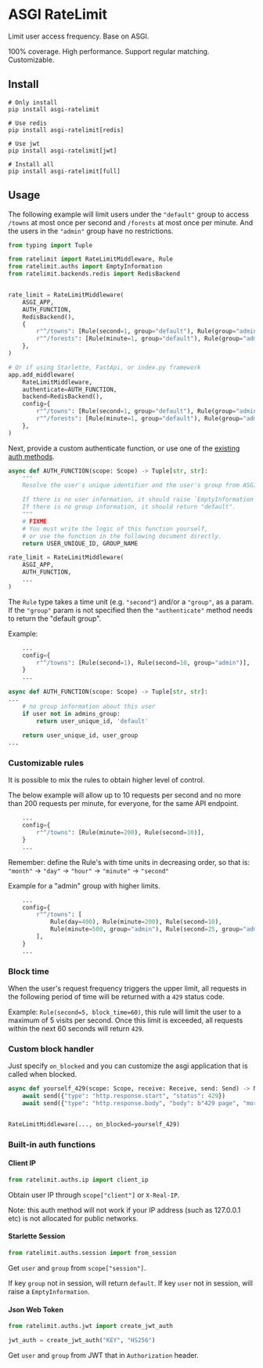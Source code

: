# ASGI RateLimit

Limit user access frequency. Base on ASGI.

100% coverage. High performance. Support regular matching. Customizable.

## Install

```
# Only install
pip install asgi-ratelimit

# Use redis
pip install asgi-ratelimit[redis]

# Use jwt
pip install asgi-ratelimit[jwt]

# Install all
pip install asgi-ratelimit[full]
```

## Usage

The following example will limit users under the `"default"` group to access `/towns` at most once per second and `/forests` at most once per minute. And the users in the `"admin"` group have no restrictions.

```python
from typing import Tuple

from ratelimit import RateLimitMiddleware, Rule
from ratelimit.auths import EmptyInformation
from ratelimit.backends.redis import RedisBackend


rate_limit = RateLimitMiddleware(
    ASGI_APP,
    AUTH_FUNCTION,
    RedisBackend(),
    {
        r"^/towns": [Rule(second=1, group="default"), Rule(group="admin")],
        r"^/forests": [Rule(minute=1, group="default"), Rule(group="admin")],
    },
)

# Or if using Starlette, FastApi, or index.py framework
app.add_middleware(
    RateLimitMiddleware,
    authenticate=AUTH_FUNCTION,
    backend=RedisBackend(),
    config={
        r"^/towns": [Rule(second=1, group="default"), Rule(group="admin")],
        r"^/forests": [Rule(minute=1, group="default"), Rule(group="admin")],
    },
)
```

Next, provide a custom authenticate function, or use one of the [existing auth methods](#built-in-auth-functions).

```python
async def AUTH_FUNCTION(scope: Scope) -> Tuple[str, str]:
    """
    Resolve the user's unique identifier and the user's group from ASGI SCOPE.

    If there is no user information, it should raise `EmptyInformation`.
    If there is no group information, it should return "default".
    """
    # FIXME
    # You must write the logic of this function yourself, 
    # or use the function in the following document directly.
    return USER_UNIQUE_ID, GROUP_NAME

rate_limit = RateLimitMiddleware(
    ASGI_APP,
    AUTH_FUNCTION,
    ...
)
```

The `Rule` type takes a time unit (e.g. `"second"`) and/or a `"group"`, as a param. If the `"group"` param is not specified then the `"authenticate"` method needs to return the "default group".

Example:
```python
    ...
    config={
        r"^/towns": [Rule(second=1), Rule(second=10, group="admin")],
    }
    ...
    
async def AUTH_FUNCTION(scope: Scope) -> Tuple[str, str]:
...
    # no group information about this user
    if user not in admins_group:
        return user_unique_id, 'default'
        
    return user_unique_id, user_group
...
```

### Customizable rules

It is possible to mix the rules to obtain higher level of control.

The below example will allow up to 10 requests per second and no more than 200 requests per minute, for everyone, for the same API endpoint.

```python
    ...
    config={
        r"^/towns": [Rule(minute=200), Rule(second=10)],
    }
    ...
```

Remember: define the Rule's with time units in decreasing order, so that is: `"month"` -> `"day"` -> `"hour"` -> `"minute"` -> `"second"`

Example for a "admin" group with higher limits.
```python
    ...
    config={
        r"^/towns": [
            Rule(day=400), Rule(minute=200), Rule(second=10),
            Rule(minute=500, group="admin"), Rule(second=25, group="admin"),
        ],
    }
    ...
```



### Block time

When the user's request frequency triggers the upper limit, all requests in the following period of time will be returned with a `429` status code.

Example: `Rule(second=5, block_time=60)`, this rule will limit the user to a maximum of 5 visits per second. Once this limit is exceeded, all requests within the next 60 seconds will return `429`.

### Custom block handler

Just specify `on_blocked` and you can customize the asgi application that is called when blocked.

```python
async def yourself_429(scope: Scope, receive: Receive, send: Send) -> None:
    await send({"type": "http.response.start", "status": 429})
    await send({"type": "http.response.body", "body": b"429 page", "more_body": False})


RateLimitMiddleware(..., on_blocked=yourself_429)
```

### Built-in auth functions

#### Client IP

```python
from ratelimit.auths.ip import client_ip
```

Obtain user IP through `scope["client"]` or `X-Real-IP`.

Note: this auth method will not work if your IP address (such as 127.0.0.1 etc) is not allocated for public networks.

#### Starlette Session

```python
from ratelimit.auths.session import from_session
```

Get `user` and `group` from `scope["session"]`.

If key `group` not in session, will return `default`. If key `user` not in session, will raise a `EmptyInformation`.

#### Json Web Token

```python
from ratelimit.auths.jwt import create_jwt_auth

jwt_auth = create_jwt_auth("KEY", "HS256")
```

Get `user` and `group` from JWT that in `Authorization` header.
